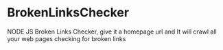 # BrokenLinksChecker
NODE JS Broken Links Checker, give it a homepage url and It will crawl all your web pages checking for broken links
